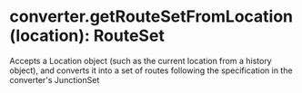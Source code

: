 # converter.getRouteSetFromLocation(location): RouteSet

Accepts a Location object (such as the current location from a history object), and converts it into a set of routes following the specification in the converter's JunctionSet
